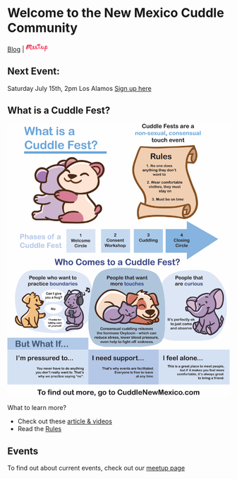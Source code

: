 
# Welcome to the New Mexico Cuddle Community

[Blog](blog) | [![Meetup](./images/meetup_logo.png)](https://www.meetup.com/new-mexico-cuddle-party/)  

## Next Event:
Saturday July 15th, 2pm
Los Alamos
[Sign up here](https://www.eventbrite.com/e/july-15th-cuddles-los-alamos-tickets-650506501457)


## What is a Cuddle Fest?

![cuddle fest poster](images/cuddle_party.png)

What to learn more? 
* Check out these [article & videos](links.md)
* Read the [Rules](rules.md)


## Events

To find out about current events, check out our [meetup page](https://www.meetup.com/new-mexico-cuddle-party/)



